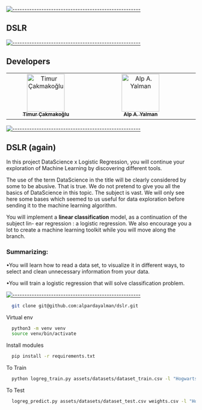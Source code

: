 [![-----------------------------------------------------](
https://raw.githubusercontent.com/andreasbm/readme/master/assets/lines/aqua.png)](https://github.com/alpardayalman?tab=repositories)

## DSLR

[![-----------------------------------------------------](
https://raw.githubusercontent.com/andreasbm/readme/master/assets/lines/aqua.png)](https://github.com/alpardayalman?tab=repositories)

## Developers
<table>
  <tbody>
    <tr align="center" >
      <td align="center" valign="top" width="20%"><a href="https://github.com/timurci"><img src="https://avatars.githubusercontent.com/u/83092851?v=4" width="100px;" alt="Timur Çakmakoğlu"/><br /><sub><b>Timur Çakmakoğlu</b></sub></a><br /> 
      </td>
      <td align="center" valign="top" width="30%"><a href="https://github.com/alpardayalman"><img src="https://avatars.githubusercontent.com/u/82611850?v=4" width="100px;" alt="Alp A. Yalman"/><br /><sub><b>Alp A. Yalman</b></sub></a><br />
      </td>
    </tr>
  </table>
</tbody>

[![-----------------------------------------------------](
https://raw.githubusercontent.com/andreasbm/readme/master/assets/lines/aqua.png)](https://github.com/alpardayalman?tab=repositories)

## DSLR (again)

In this project DataScience x Logistic Regression, you will continue your exploration of
Machine Learning by discovering different tools.

The use of the term DataScience in the title will be clearly considered by some to be
abusive. That is true. We do not pretend to give you all the basics of DataScience in this
topic. The subject is vast. We will only see here some bases which seemed to us useful
for data exploration before sending it to the machine learning algorithm.

You will implement a **linear classification** model, as a continuation of the subject lin-
ear regression : a logistic regression. We also encourage you a lot to create a machine
learning toolkit while you will move along the branch.

### Summarizing:

•You will learn how to read a data set, to visualize it in different ways, to select and
clean unnecessary information from your data.

•You will train a logistic regression that will solve classification problem.

[![-----------------------------------------------------](
https://raw.githubusercontent.com/andreasbm/readme/master/assets/lines/aqua.png)](https://github.com/alpardayalman?tab=repositories)

```bash
  git clone git@github.com:alpardayalman/dslr.git
```

Virtual env

```bash
  python3 -m venv venv
  source venv/bin/activate
```

Install modules

```bash
  pip install -r requirements.txt
```

To Train

```bash
  python logreg_train.py assets/datasets/dataset_train.csv -l "Hogwarts House"
```

To Test 

```bash
  logreg_predict.py assets/datasets/dataset_test.csv weights.csv -l "Hogwarts House" -o {name_of_output_file}
```
